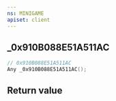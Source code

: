 ```yaml
---
ns: MINIGAME
apiset: client
---
```

## _0x910B088E51A511AC

```c
// 0x910B088E51A511AC
Any _0x910B088E51A511AC();
```



## Return value

